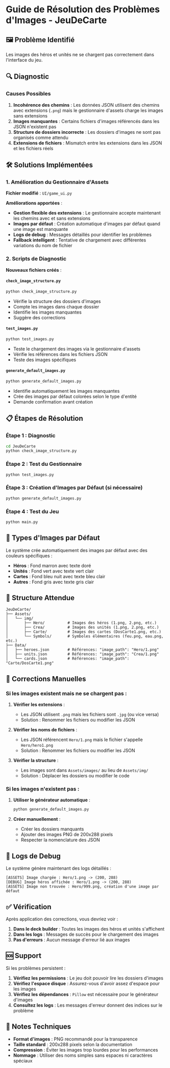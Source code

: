 # Guide de Résolution des Problèmes d'Images - JeuDeCarte

## 🖼️ Problème Identifié

Les images des héros et unités ne se chargent pas correctement dans l'interface du jeu.

## 🔍 Diagnostic

### Causes Possibles

1. **Incohérence des chemins** : Les données JSON utilisent des chemins avec extensions (`.png`) mais le gestionnaire d'assets charge les images sans extensions
2. **Images manquantes** : Certains fichiers d'images référencés dans les JSON n'existent pas
3. **Structure de dossiers incorrecte** : Les dossiers d'images ne sont pas organisés comme attendu
4. **Extensions de fichiers** : Mismatch entre les extensions dans les JSON et les fichiers réels

## 🛠️ Solutions Implémentées

### 1. Amélioration du Gestionnaire d'Assets

**Fichier modifié** : `UI/game_ui.py`

**Améliorations apportées** :
- **Gestion flexible des extensions** : Le gestionnaire accepte maintenant les chemins avec et sans extensions
- **Images par défaut** : Création automatique d'images par défaut quand une image est manquante
- **Logs de debug** : Messages détaillés pour identifier les problèmes
- **Fallback intelligent** : Tentative de chargement avec différentes variations du nom de fichier

### 2. Scripts de Diagnostic

**Nouveaux fichiers créés** :

#### `check_image_structure.py`
```bash
python check_image_structure.py
```
- Vérifie la structure des dossiers d'images
- Compte les images dans chaque dossier
- Identifie les images manquantes
- Suggère des corrections

#### `test_images.py`
```bash
python test_images.py
```
- Teste le chargement des images via le gestionnaire d'assets
- Vérifie les références dans les fichiers JSON
- Teste des images spécifiques

#### `generate_default_images.py`
```bash
python generate_default_images.py
```
- Identifie automatiquement les images manquantes
- Crée des images par défaut colorées selon le type d'entité
- Demande confirmation avant création

## 📋 Étapes de Résolution

### Étape 1 : Diagnostic
```bash
cd JeuDeCarte
python check_image_structure.py
```

### Étape 2 : Test du Gestionnaire
```bash
python test_images.py
```

### Étape 3 : Création d'Images par Défaut (si nécessaire)
```bash
python generate_default_images.py
```

### Étape 4 : Test du Jeu
```bash
python main.py
```

## 🎨 Types d'Images par Défaut

Le système crée automatiquement des images par défaut avec des couleurs spécifiques :

- **Héros** : Fond marron avec texte doré
- **Unités** : Fond vert avec texte vert clair  
- **Cartes** : Fond bleu nuit avec texte bleu clair
- **Autres** : Fond gris avec texte gris clair

## 📁 Structure Attendue

```
JeuDeCarte/
├── Assets/
│   └── img/
│       ├── Hero/          # Images des héros (1.png, 2.png, etc.)
│       ├── Crea/          # Images des unités (1.png, 2.png, etc.)
│       ├── Carte/         # Images des cartes (DosCarte1.png, etc.)
│       └── Symbols/       # Symboles élémentaires (feu.png, eau.png, etc.)
├── Data/
│   ├── heroes.json        # Références: "image_path": "Hero/1.png"
│   ├── units.json         # Références: "image_path": "Crea/1.png"
│   └── cards.json         # Références: "image_path": "Carte/DosCarte1.png"
```

## 🔧 Corrections Manuelles

### Si les images existent mais ne se chargent pas :

1. **Vérifier les extensions** :
   - Les JSON utilisent `.png` mais les fichiers sont `.jpg` (ou vice versa)
   - Solution : Renommer les fichiers ou modifier les JSON

2. **Vérifier les noms de fichiers** :
   - Les JSON référencent `Hero/1.png` mais le fichier s'appelle `Hero/hero1.png`
   - Solution : Renommer les fichiers ou modifier les JSON

3. **Vérifier la structure** :
   - Les images sont dans `Assets/images/` au lieu de `Assets/img/`
   - Solution : Déplacer les dossiers ou modifier le code

### Si les images n'existent pas :

1. **Utiliser le générateur automatique** :
   ```bash
   python generate_default_images.py
   ```

2. **Créer manuellement** :
   - Créer les dossiers manquants
   - Ajouter des images PNG de 200x288 pixels
   - Respecter la nomenclature des JSON

## 🐛 Logs de Debug

Le système génère maintenant des logs détaillés :

```
[ASSETS] Image chargée : Hero/1.png -> (200, 288)
[DEBUG] Image héros affichée : Hero/1.png -> (200, 288)
[ASSETS] Image non trouvée : Hero/999.png, création d'une image par défaut
```

## ✅ Vérification

Après application des corrections, vous devriez voir :

1. **Dans le deck builder** : Toutes les images des héros et unités s'affichent
2. **Dans les logs** : Messages de succès pour le chargement des images
3. **Pas d'erreurs** : Aucun message d'erreur lié aux images

## 🆘 Support

Si les problèmes persistent :

1. **Vérifiez les permissions** : Le jeu doit pouvoir lire les dossiers d'images
2. **Vérifiez l'espace disque** : Assurez-vous d'avoir assez d'espace pour les images
3. **Vérifiez les dépendances** : `Pillow` est nécessaire pour le générateur d'images
4. **Consultez les logs** : Les messages d'erreur donnent des indices sur le problème

## 📝 Notes Techniques

- **Format d'images** : PNG recommandé pour la transparence
- **Taille standard** : 200x288 pixels selon la documentation
- **Compression** : Éviter les images trop lourdes pour les performances
- **Nommage** : Utiliser des noms simples sans espaces ni caractères spéciaux